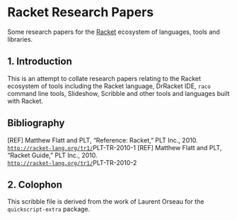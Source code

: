 # Racket Research Papers

Some research papers for the [Racket](https://racket-lang.org/)
ecosystem of languages, tools and libraries.

## 1. Introduction

This is an attempt to collate research papers relating to the Racket
ecosystem of tools including the Racket language, DrRacket IDE, `raco`
command line tools, Slideshow, Scribble and other tools and languages
built with Racket.

## Bibliography

\[REF\] Matthew Flatt and PLT, “Reference: Racket,” PLT Inc., 2010.              
        [`http://racket-lang.org/tr1/`](http://racket-lang.org/tr1/)PLT-TR-2010-1
\[REF\] Matthew Flatt and PLT, “Racket Guide,” PLT Inc., 2010.                   
        [`http://racket-lang.org/tr1/`](http://racket-lang.org/tr1/)PLT-TR-2010-2

## 2. Colophon

This scribble file is derived from the work of Laurent Orseau for the
`quickscript-extra` package.
